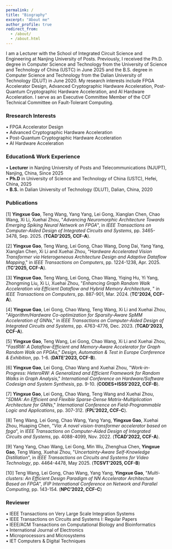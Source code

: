 ```yaml
---
permalink: /
title: "Biography"
excerpt: "About me"
author_profile: true
redirect_from: 
  - /about/
  - /about.html
---
```


I am a Lecturer with the School of Integrated Circuit Science and Engineering at Nanjing University of Posts. Previously, I received the Ph.D. degree in Computer Science and Technology from the University of Science and Technology of China (USTC) in June 2025 and the B.S. degree in Computer Science and Technology from the Dalian University of Technology (DLUT) in June 2020. My research interests include FPGA Accelerator Design, Advanced Cryptographic Hardware Acceleration, Post-Quantum Cryptographic Hardware Acceleration, and AI Hardware Acceleration. I serve as an Executive Committee Member of the CCF Technical Committee on Fault-Tolerant Computing.


### Rresearch Interests
• FPGA Accelerator Design  
• Advanced Cryptographic Hardware Acceleration  
• Post-Quantum Cryptographic Hardware Acceleration  
• AI Hardware Acceleration

### Education& Work Experience
• **Lecturer** in Nanjing University of Posts and Telecommunications (NJUPT), Nanjing, China, Since 2025  
• **Ph.D** in University of Science and Technology of China (USTC), Hefei, China, 2025  
• **B.S.** in Dalian University of Technology (DLUT), Dalian, China, 2020

### Publications
[1] **Yingxue Gao**, Teng Wang, Yang Yang, Lei Gong, Xianglan Chen, Chao Wang, Xi Li, Xuehai Zhou, "_Advancing Neuromorphic Architecture Towards Emerging Spiking Neural Network on FPGA_", in _IEEE Transactions on Computer-Aided Design of Integrated Circuits and Systems_, pp. 3465-3478, Sep. 2025. (**TCAD’2025, CCF-A**).

[2] **Yingxue Gao**, Teng Wang, Lei Gong, Chao Wang, Dong Dai, Yang Yang, Xianglan Chen, Xi Li and Xuehai Zhou, "_Hardware Accelerated Vision Transformer via Heterogeneous Architecture Design and Adaptive Dataflow Mapping_," in _IEEE Transactions on Computers_, pp. 1224-1238, Apr. 2025. (**TC’2025, CCF-A**).

[3] **Yingxue Gao**, Teng Wang, Lei Gong, Chao Wang, Yiqing Hu, Yi Yang, Zhongming Liu, Xi Li, Xuehai Zhou, "_Enhancing Graph Random Walk Acceleration via Efficient Dataflow and Hybrid Memory Architecture_, " in _IEEE Transactions on Computers_, pp. 887-901, Mar. 2024. (**TC’2024, CCF-A**).

[4] **Yingxue Gao**, Lei Gong, Chao Wang, Teng Wang, Xi Li and Xuehai Zhou, "_Algorithm/Hardware Co-optimization for Sparsity-Aware SpMM Acceleration of GNNs_," in _IEEE Transactions on Computer-Aided Design of Integrated Circuits and Systems_, pp. 4763-4776, Dec. 2023. (**TCAD’2023, CCF-A**).

[5] **Yingxue Gao**, Teng Wang, Lei Gong, Chao Wang, Xi Li and Xuehai Zhou, "_FastRW: A Dataflow-Efficient and Memory-Aware Accelerator for Graph Random Walk on FPGAs_," _Design, Automation & Test in Europe Conference & Exhibition_, pp. 1-6. (**DATE’2023, CCF-B**).

[6] **Yingxue Gao**, Lei Gong, Chao Wang and Xuehai Zhou, "_Work-in-Progress: HeteroRW: A Generalized and Efficient Framework for Random Walks in Graph Analysis_," _International Conference on Hardware/Software Codesign and System Synthesis_, pp. 9-10. (**CODES+ISSS’2022, CCF-B**).

[7] **Yingxue Gao**, Lei Gong, Chao Wang, Teng Wang and Xuehai Zhou, "_SDMA: An Efficient and Flexible Sparse-Dense Matrix-Multiplication Architecture for GNNs_," _International Conference on Field-Programmable Logic and Applications_, pp. 307-312. (**FPL’2022, CCF-C**).

[8] Teng Wang, Lei Gong, Chao Wang, Yang Yang, **Yingxue Gao**, Xuehai Zhou, Huaping Chen, "_Via: A novel vision-transformer accelerator based on fpga_", in _IEEE Transactions on Computer-Aided Design of Integrated Circuits and Systems_, pp. 4088-4099, Nov. 2022. (**TCAD’2022, CCF-A**).

[9] Yang Yang, Chao Wang, Lei Gong, Min Wu, Zhenghua Chen, **Yingxue Gao**, Teng Wang, Xuehai Zhou, "_Uncertainty-Aware Self-Knowledge Distillation_", in _IEEE Transactions on Circuits and Systems for Video Technology_, pp. 4464-4478, May 2025. (**TCSVT’2025, CCF-B**)

[10] Teng Wang, Lei Gong, Chao Wang, Yang Yang, **Yingxue Gao**, "_Multi-clusters: An Efficient Design Paradigm of NN Accelerator Architecture Based on FPGA_", _IFIP International Conference on Network and Parallel Computing_, pp. 143-154. (**NPC’2022, CCF-C**)


### Reviewer
• IEEE Transactions on Very Large Scale Integration Systems  
• IEEE Transactions on Circuits and Systems I: Regular Papers  
• IEEE/ACM Transactions on Computational Biology and Bioinformatics  
• International Journal of Electronics  
• Microprocessors and Microsystems  
• IET Computers & Digital Techniques
